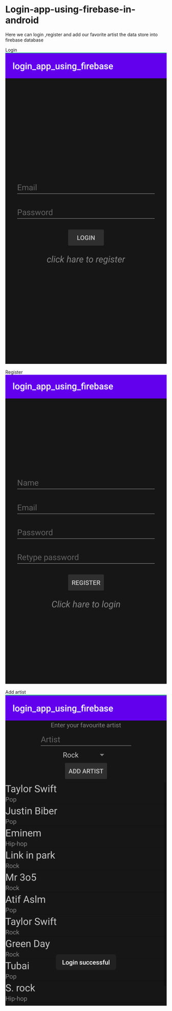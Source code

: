 # Login-app-using-firebase-in-android
Here we can login ,register and add our favorite artist the data store into firebase database

Login 
![Image](Login.png)

Register
![Image](Register.png )

Add artist
![Image](Add_Artist.png )
